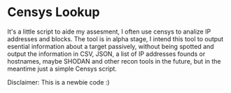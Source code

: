 Censys Lookup
======================

It's a little script to aide my assesment, I often use censys to analize IP addresses and blocks. The tool is in alpha stage, I intend this tool to output esential information about a target passively, without being spotted and output the information in CSV, JSON, a list of IP addresses founds or hostnames, maybe SHODAN and other recon tools in the future, but in the meantime just a simple Censys script.

Disclaimer: This is a newbie code :)